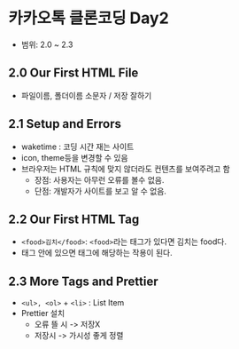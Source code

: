 # 카카오톡 클론코딩 Day2
+ 범위: 2.0 ~ 2.3


## 2.0 Our First HTML File
+ 파일이름, 폴더이름 소문자 / 저장 잘하기

## 2.1 Setup and Errors
+ waketime : 코딩 시간 재는 사이트
+ icon, theme등을 변경할 수 있음
+ 브라우저는 HTML 규칙에 맞지 않더라도 컨텐츠를 보여주려고 함
  + 장점: 사용자는 아무런 오류를 볼수 없음.
  + 단점: 개발자가 사이트를 보고 알 수 없음.

## 2.2 Our First HTML Tag
+ `<food>김치</food>`: `<food>`라는 태그가 있다면 김치는 food다.
+ 태그 안에 있으면 태그에 해당하는 작용이 된다.

## 2.3 More Tags and Prettier
+ `<ul>, <ol>`  + `<li>` : List Item
+ Prettier 설치
  + 오류 뜰 시 -> 저장X
  + 저장시 -> 가시성 좋게 정렬
